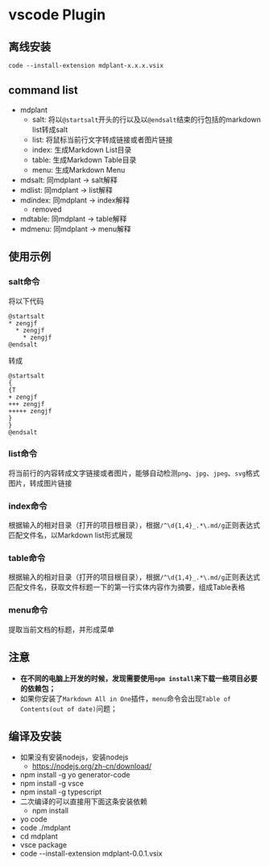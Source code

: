 # vscode Plugin

## 离线安装

`code --install-extension mdplant-x.x.x.vsix`

## command list

* mdplant
  * salt: 将以`@startsalt`开头的行以及以`@endsalt`结束的行包括的markdown list转成salt
  * list: 将鼠标当前行文字转成链接或者图片链接
  * index: 生成Markdown List目录
  * table: 生成Markdown Table目录
  * menu: 生成Markdown Menu
* mdsalt: 同mdplant -> salt解释
* mdlist: 同mdplant -> list解释
* mdindex: 同mdplant -> index解释
  * removed
* mdtable: 同mdplant -> table解释
* mdmenu: 同mdplant -> menu解释



## 使用示例

### salt命令

将以下代码

```plantuml
@startsalt
* zengjf
  * zengjf
    * zengjf
@endsalt
```

转成

```plantuml
@startsalt
{
{T
+ zengjf
+++ zengjf
+++++ zengjf
}
}
@endsalt
```

### list命令

将当前行的内容转成文字链接或者图片，能够自动检测`png`、`jpg`、`jpeg`、`svg`格式图片，转成图片链接

### index命令

根据输入的相对目录（打开的项目根目录），根据`/^\d{1,4}_.*\.md/g`正则表达式匹配文件名，以Markdown list形式展现

### table命令

根据输入的相对目录（打开的项目根目录），根据`/^\d{1,4}_.*\.md/g`正则表达式匹配文件名，获取文件标题一下的第一行实体内容作为摘要，组成Table表格

### menu命令

提取当前文档的标题，并形成菜单

## 注意

* **在不同的电脑上开发的时候，发现需要使用`npm install`来下载一些项目必要的依赖包；**
* 如果你安装了`Markdown All in One`插件，`menu`命令会出现`Table of Contents(out of date)`问题；

## 编译及安装

* 如果没有安装nodejs，安装nodejs
  * https://nodejs.org/zh-cn/download/
* npm install -g yo generator-code
* npm install -g vsce
* npm install -g typescript
* 二次编译的可以直接用下面这条安装依赖
  * npm install
* yo code
* code ./mdplant
* cd mdplant
* vsce package
* code --install-extension mdplant-0.0.1.vsix
